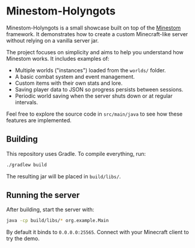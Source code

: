 # Minestom-Holyngots

Minestom-Holyngots is a small showcase built on top of the [Minestom](https://github.com/Minestom/Minestom) framework. It demonstrates how to create a custom Minecraft-like server without relying on a vanilla server jar.

The project focuses on simplicity and aims to help you understand how Minestom works. It includes examples of:

- Multiple worlds ("instances") loaded from the `worlds/` folder.
- A basic combat system and event management.
- Custom items with their own stats and lore.
- Saving player data to JSON so progress persists between sessions.
- Periodic world saving when the server shuts down or at regular intervals.

Feel free to explore the source code in `src/main/java` to see how these features are implemented.

## Building

This repository uses Gradle. To compile everything, run:

```bash
./gradlew build
```

The resulting jar will be placed in `build/libs/`.

## Running the server

After building, start the server with:

```bash
java -cp build/libs/* org.example.Main
```

By default it binds to `0.0.0.0:25565`. Connect with your Minecraft client to try the demo.


